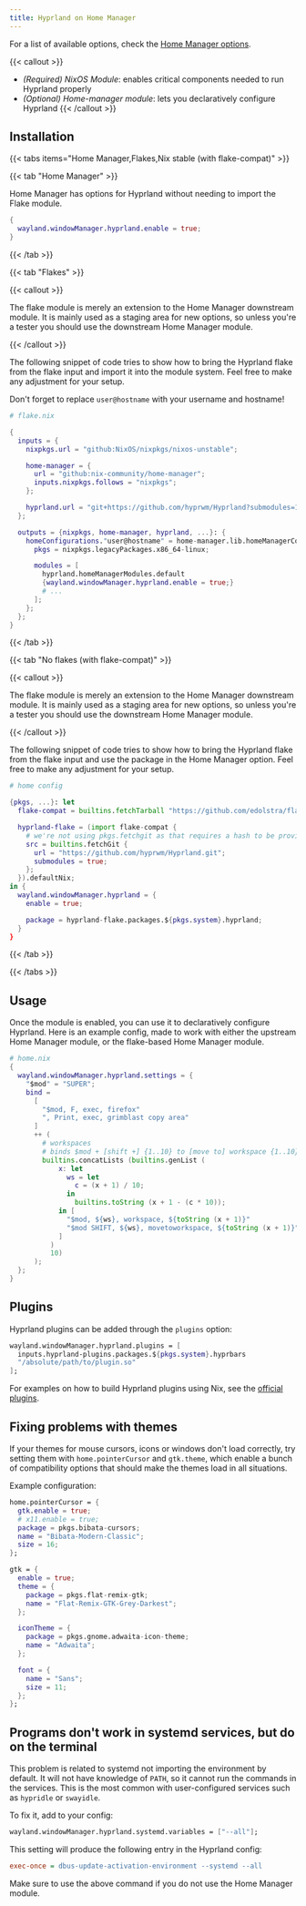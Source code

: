 ```yaml
---
title: Hyprland on Home Manager
---
```


For a list of available options, check the
[Home Manager options](https://nix-community.github.io/home-manager/options.xhtml#opt-wayland.windowManager.hyprland.enable).

{{< callout >}}

- _(Required) NixOS Module_: enables critical components needed to run Hyprland
  properly
- _(Optional) Home-manager module_: lets you declaratively configure Hyprland
  {{< /callout >}}

## Installation

{{< tabs items="Home Manager,Flakes,Nix stable (with flake-compat)" >}}

{{< tab "Home Manager" >}}

Home Manager has options for Hyprland without needing to import the Flake
module.

```nix
{
  wayland.windowManager.hyprland.enable = true;
}
```

{{< /tab >}}

{{< tab "Flakes" >}}

{{< callout >}}

The flake module is merely an extension to the Home Manager downstream module.
It is mainly used as a staging area for new options, so unless you're a tester
you should use the downstream Home Manager module.

{{< /callout >}}

The following snippet of code tries to show how to bring the Hyprland flake from
the flake input and import it into the module system. Feel free to make any
adjustment for your setup.

Don't forget to replace `user@hostname` with your username and hostname!

```nix
# flake.nix

{
  inputs = {
    nixpkgs.url = "github:NixOS/nixpkgs/nixos-unstable";

    home-manager = {
      url = "github:nix-community/home-manager";
      inputs.nixpkgs.follows = "nixpkgs";
    };

    hyprland.url = "git+https://github.com/hyprwm/Hyprland?submodules=1";
  };

  outputs = {nixpkgs, home-manager, hyprland, ...}: {
    homeConfigurations."user@hostname" = home-manager.lib.homeManagerConfiguration {
      pkgs = nixpkgs.legacyPackages.x86_64-linux;

      modules = [
        hyprland.homeManagerModules.default
        {wayland.windowManager.hyprland.enable = true;}
        # ...
      ];
    };
  };
}
```

{{< /tab >}}

{{< tab "No flakes (with flake-compat)" >}}

{{< callout >}}

The flake module is merely an extension to the Home Manager downstream module.
It is mainly used as a staging area for new options, so unless you're a tester
you should use the downstream Home Manager module.

{{< /callout >}}

The following snippet of code tries to show how to bring the Hyprland flake from
the flake input and use the package in the Home Manager option. Feel free to
make any adjustment for your setup.

```nix
# home config

{pkgs, ...}: let
  flake-compat = builtins.fetchTarball "https://github.com/edolstra/flake-compat/archive/master.tar.gz";

  hyprland-flake = (import flake-compat {
    # we're not using pkgs.fetchgit as that requires a hash to be provided
    src = builtins.fetchGit {
      url = "https://github.com/hyprwm/Hyprland.git";
      submodules = true;
    };
  }).defaultNix;
in {
  wayland.windowManager.hyprland = {
    enable = true;

    package = hyprland-flake.packages.${pkgs.system}.hyprland;
  }
}
```

{{< /tab >}}

{{< /tabs >}}

## Usage

Once the module is enabled, you can use it to declaratively configure Hyprland.
Here is an example config, made to work with either the upstream Home Manager
module, or the flake-based Home Manager module.

```nix
# home.nix
{
  wayland.windowManager.hyprland.settings = {
    "$mod" = "SUPER";
    bind =
      [
        "$mod, F, exec, firefox"
        ", Print, exec, grimblast copy area"
      ]
      ++ (
        # workspaces
        # binds $mod + [shift +] {1..10} to [move to] workspace {1..10}
        builtins.concatLists (builtins.genList (
            x: let
              ws = let
                c = (x + 1) / 10;
              in
                builtins.toString (x + 1 - (c * 10));
            in [
              "$mod, ${ws}, workspace, ${toString (x + 1)}"
              "$mod SHIFT, ${ws}, movetoworkspace, ${toString (x + 1)}"
            ]
          )
          10)
      );
  };
}
```

## Plugins

Hyprland plugins can be added through the `plugins` option:

```nix
wayland.windowManager.hyprland.plugins = [
  inputs.hyprland-plugins.packages.${pkgs.system}.hyprbars
  "/absolute/path/to/plugin.so"
];
```

For examples on how to build Hyprland plugins using Nix, see the
[official plugins](https://github.com/hyprwm/hyprland-plugins).

## Fixing problems with themes

If your themes for mouse cursors, icons or windows don't load correctly, try
setting them with `home.pointerCursor` and `gtk.theme`, which enable a bunch of
compatibility options that should make the themes load in all situations.

Example configuration:

```nix
home.pointerCursor = {
  gtk.enable = true;
  # x11.enable = true;
  package = pkgs.bibata-cursors;
  name = "Bibata-Modern-Classic";
  size = 16;
};

gtk = {
  enable = true;
  theme = {
    package = pkgs.flat-remix-gtk;
    name = "Flat-Remix-GTK-Grey-Darkest";
  };

  iconTheme = {
    package = pkgs.gnome.adwaita-icon-theme;
    name = "Adwaita";
  };

  font = {
    name = "Sans";
    size = 11;
  };
};
```

## Programs don't work in systemd services, but do on the terminal

This problem is related to systemd not importing the environment by default. It
will not have knowledge of `PATH`, so it cannot run the commands in the
services. This is the most common with user-configured services such as
`hypridle` or `swayidle`.

To fix it, add to your config:

```nix
wayland.windowManager.hyprland.systemd.variables = ["--all"];
```

This setting will produce the following entry in the Hyprland config:

```ini
exec-once = dbus-update-activation-environment --systemd --all
```

Make sure to use the above command if you do not use the Home Manager module.
